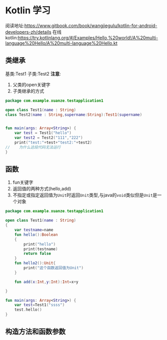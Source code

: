 # Kotlin 学习

阅读地址:https://www.gitbook.com/book/wangjiegulu/kotlin-for-android-developers-zh/details
在线kotlin:https://try.kotlinlang.org/#/Examples/Hello,%20world!/A%20multi-language%20Hello/A%20multi-language%20Hello.kt

## 类继承

基类:Test1
子类:Test2
**注意**:

1. 父类的open关键字
2. 子类继承的方式

```Kotlin
package com.example.xuanze.testapplication1

open class Test1(name : String)
class Test2(name : String,supername:String):Test1(supername)


fun main(args: Array<String>) {
    var test = Test1("hello")
    var test2 = Test2("111","222")
    print("test:"+test+"test2:"+test2)
//    为什么这段代码无法运行
}
```

## 函数

1. fun关键字
2. 返回值的两种方式(hello,add)
3. 不指定或指定返回值为`Unit`时返回`Unit`类型,与java的`void`类似但是`Unit`是一个对象

```kotlin
package com.example.xuanze.testapplication1

open class Test1(name : String)
{
    var testname=name
    fun hello():Boolean
    {
        print("hello")
        print(testname)
        return false
    }
    fun hello2():Unit{
        print("这个函数返回值为Unit")
    }

    fun add(x:Int,y:Int):Int=x+y

}

fun main(args: Array<String>) {
    var test=Test1("ssss")
    test.hello()
}
```

## 构造方法和函数参数
